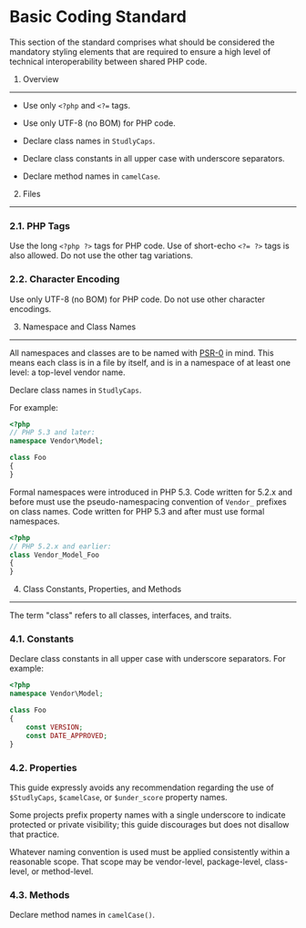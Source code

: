 Basic Coding Standard
=====================

This section of the standard comprises what should be considered the mandatory
styling elements that are required to ensure a high level of technical
interoperability between shared PHP code.

1. Overview
-----------

- Use only `<?php` and `<?=` tags.

- Use only UTF-8 (no BOM) for PHP code.

- Declare class names in `StudlyCaps`.

- Declare class constants in all upper case with underscore separators.

- Declare method names in `camelCase`.


2. Files
--------

### 2.1. PHP Tags

Use the long `<?php ?>` tags for PHP code. Use of short-echo `<?= ?>` tags is
also allowed. Do not use the other tag variations.

### 2.2. Character Encoding

Use only UTF-8 (no BOM) for PHP code. Do not use other character encodings.


3. Namespace and Class Names
----------------------------

All namespaces and classes are to be named with [PSR-0][] in mind. This means
each class is in a file by itself, and is in a namespace of at least one
level: a top-level vendor name.

[PSR-0]: https://github.com/php-fig/fig-standards/blob/master/accepted/PSR-0.md

Declare class names in `StudlyCaps`.

For example:

```php
<?php
// PHP 5.3 and later:
namespace Vendor\Model;

class Foo
{
}
```

Formal namespaces were introduced in PHP 5.3. Code written for 5.2.x
and before must use the pseudo-namespacing convention of `Vendor_`
prefixes on class names. Code written for PHP 5.3 and after must use
formal namespaces.

```php
<?php
// PHP 5.2.x and earlier:
class Vendor_Model_Foo
{
}
```

4. Class Constants, Properties, and Methods
-------------------------------------------

The term "class" refers to all classes, interfaces, and traits.


### 4.1. Constants

Declare class constants in all upper case with underscore separators. For example:

```php
<?php
namespace Vendor\Model;

class Foo
{
    const VERSION;
    const DATE_APPROVED;
}
```

### 4.2. Properties

This guide expressly avoids any recommendation regarding the use of
`$StudlyCaps`, `$camelCase`, or `$under_score` property names.

Some projects prefix property names with a single underscore to indicate
protected or private visibility; this guide discourages but does not disallow
that practice.

Whatever naming convention is used must be applied consistently within a
reasonable scope. That scope may be vendor-level, package-level, class-level,
or method-level.

### 4.3. Methods

Declare method names in `camelCase()`.
